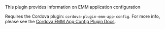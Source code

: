 
This plugin provides information on EMM application configuration

Requires the Cordova plugin: `cordova-plugin-emm-app-config`. For more info, please see the [Cordova EMM App Config Plugin Docs](https://github.com/oracle/cordova-plugin-emm-app-config).

